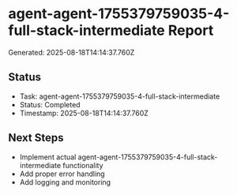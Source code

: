 # agent-agent-1755379759035-4-full-stack-intermediate Report

Generated: 2025-08-18T14:14:37.760Z

## Status
- Task: agent-agent-1755379759035-4-full-stack-intermediate
- Status: Completed
- Timestamp: 2025-08-18T14:14:37.760Z

## Next Steps
- Implement actual agent-agent-1755379759035-4-full-stack-intermediate functionality
- Add proper error handling
- Add logging and monitoring
